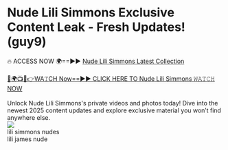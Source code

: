 # Nude Lili Simmons Exclusive Content Leak - Fresh Updates! (guy9)

🔥 ACCESS NOW 🌍==►► <a href="https://tinyurl.com/2mz8nhtm" rel="nofollow">Nude Lili Simmons Latest Collection</a>
<br><br>
[🔴🌍📺📱👉WA𝚃CH Now==►► CLICK HERE TO Nude Lili Simmons 𝚆𝙰𝚃𝙲𝙷 NOW](https://tinyurl.com/2mz8nhtm)
<br><br>
Unlock Nude Lili Simmons's private videos and photos today! Dive into the newest 2025 content updates and explore exclusive material you won’t find anywhere else.
<br>
<a href="https://tinyurl.com/2mz8nhtm" rel="nofollow" data-target="animated-image.originalLink"><img src="https://camo.githubusercontent.com/8a4f000d20f83aca3bf7ec5f350d767afa0574a8a352519fd8cfa583a6f93a33/68747470733a2f2f692e696d6775722e636f6d2f644a486b345a712e676966" data-canonical-src="https://i.imgur.com/dJHk4Zq.gif" style="max-width: 100%; display: inline-block;" data-target="animated-image.originalImage"></a>
<br>
lili simmons nudes<br>
lili james nude
